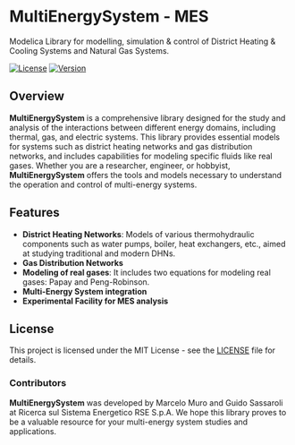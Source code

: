 # MultiEnergySystem - MES
Modelica Library for modelling, simulation &amp; control of District Heating &amp; Cooling Systems and Natural Gas Systems.

[![License](https://img.shields.io/github/license/RSE-TGM/multienergysystem)](LICENSE)
[![Version](https://img.shields.io/github/v/release/RSE-TGM/multienergysystem)](https://github.com/RSE-TGM/multienergysystem/releases)


## Overview

**MultiEnergySystem** is a comprehensive library designed for the study and analysis of the interactions between different energy domains, including thermal, gas, and electric systems. This library provides essential models for systems such as district heating networks and gas distribution networks, and includes capabilities for modeling specific fluids like real gases. Whether you are a researcher, engineer, or hobbyist, **MultiEnergySystem** offers the tools and models necessary to understand the operation and control of multi-energy systems.

## Features

- **District Heating Networks**: Models of various thermohydraulic components such as water pumps, boiler, heat exchangers, etc., aimed at studying traditional and modern DHNs.
- **Gas Distribution Networks**
- **Modeling of real gases**: It includes two equations for modeling real gases: Papay and Peng-Robinson.
- **Multi-Energy System integration**
- **Experimental Facility for MES analysis**


## License

This project is licensed under the MIT License - see the [LICENSE](LICENSE) file for details.

### Contributors

**MultiEnergySystem** was developed by Marcelo Muro and Guido Sassaroli at Ricerca sul Sistema Energetico RSE S.p.A. We hope this library proves to be a valuable resource for your multi-energy system studies and applications.

